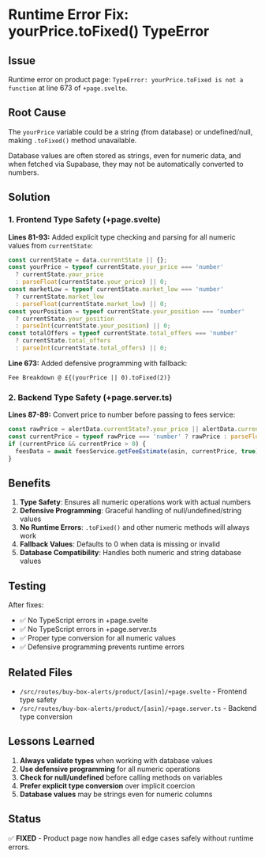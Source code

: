 # Runtime Error Fix: yourPrice.toFixed() TypeError

## Issue
Runtime error on product page: `TypeError: yourPrice.toFixed is not a function` at line 673 of `+page.svelte`.

## Root Cause
The `yourPrice` variable could be a string (from database) or undefined/null, making `.toFixed()` method unavailable.

Database values are often stored as strings, even for numeric data, and when fetched via Supabase, they may not be automatically converted to numbers.

## Solution

### 1. Frontend Type Safety (+page.svelte)

**Lines 81-93:** Added explicit type checking and parsing for all numeric values from `currentState`:

```typescript
const currentState = data.currentState || {};
const yourPrice = typeof currentState.your_price === 'number' 
  ? currentState.your_price 
  : parseFloat(currentState.your_price) || 0;
const marketLow = typeof currentState.market_low === 'number'
  ? currentState.market_low
  : parseFloat(currentState.market_low) || 0;
const yourPosition = typeof currentState.your_position === 'number'
  ? currentState.your_position
  : parseInt(currentState.your_position) || 0;
const totalOffers = typeof currentState.total_offers === 'number'
  ? currentState.total_offers
  : parseInt(currentState.total_offers) || 0;
```

**Line 673:** Added defensive programming with fallback:

```svelte
Fee Breakdown @ £{(yourPrice || 0).toFixed(2)}
```

### 2. Backend Type Safety (+page.server.ts)

**Lines 87-89:** Convert price to number before passing to fees service:

```typescript
const rawPrice = alertData.currentState?.your_price || alertData.currentState?.market_low;
const currentPrice = typeof rawPrice === 'number' ? rawPrice : parseFloat(rawPrice) || 0;
if (currentPrice && currentPrice > 0) {
  feesData = await feesService.getFeeEstimate(asin, currentPrice, true);
}
```

## Benefits

1. **Type Safety**: Ensures all numeric operations work with actual numbers
2. **Defensive Programming**: Graceful handling of null/undefined/string values
3. **No Runtime Errors**: `.toFixed()` and other numeric methods will always work
4. **Fallback Values**: Defaults to 0 when data is missing or invalid
5. **Database Compatibility**: Handles both numeric and string database values

## Testing

After fixes:
- ✅ No TypeScript errors in +page.svelte
- ✅ No TypeScript errors in +page.server.ts
- ✅ Proper type conversion for all numeric values
- ✅ Defensive programming prevents runtime errors

## Related Files

- `/src/routes/buy-box-alerts/product/[asin]/+page.svelte` - Frontend type safety
- `/src/routes/buy-box-alerts/product/[asin]/+page.server.ts` - Backend type conversion

## Lessons Learned

1. **Always validate types** when working with database values
2. **Use defensive programming** for all numeric operations
3. **Check for null/undefined** before calling methods on variables
4. **Prefer explicit type conversion** over implicit coercion
5. **Database values** may be strings even for numeric columns

## Status

✅ **FIXED** - Product page now handles all edge cases safely without runtime errors.
